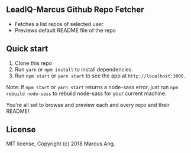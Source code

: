 ## LeadIQ-Marcus Github Repo Fetcher
- Fetches a list repos of selected user
- Previews default README file of the repo

## Quick start

1. Clone this repo
3. Run `yarn` or `npm install` to install dependencies.<br />
4. Run `npm start` or `yarn start` to see the app at `http://localhost:3000`.

Note: If `npm start` or `yarn start` returns a node-sass error, just run `npm rebuild node-sass` to rebuild node-sass for your current machine.

You're all set to browse and preview each and every repo and their README!

## License

MIT license, Copyright (c) 2018 Marcus Ang.

